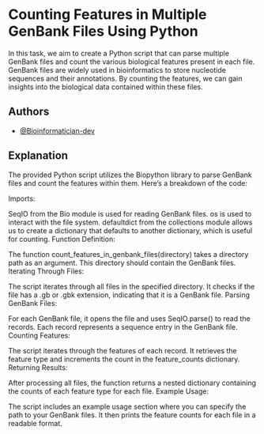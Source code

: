 
# Counting Features in Multiple GenBank Files Using Python

In this task, we aim to create a Python script that can parse multiple GenBank files and count the various biological features present in each file. GenBank files are widely used in bioinformatics to store nucleotide sequences and their annotations. By counting the features, we can gain insights into the biological data contained within these files.






## Authors

- [@Bioinformatician-dev](https://www.github.com/Bioinformatician-dev)


## Explanation


The provided Python script utilizes the Biopython library to parse GenBank files and count the features within them. Here’s a breakdown of the code:

Imports:

SeqIO from the Bio module is used for reading GenBank files.
os is used to interact with the file system.
defaultdict from the collections module allows us to create a dictionary that defaults to another dictionary, which is useful for counting.
Function Definition:

The function count_features_in_genbank_files(directory) takes a directory path as an argument. This directory should contain the GenBank files.
Iterating Through Files:

The script iterates through all files in the specified directory. It checks if the file has a .gb or .gbk extension, indicating that it is a GenBank file.
Parsing GenBank Files:

For each GenBank file, it opens the file and uses SeqIO.parse() to read the records. Each record represents a sequence entry in the GenBank file.
Counting Features:

The script iterates through the features of each record. It retrieves the feature type and increments the count in the feature_counts dictionary.
Returning Results:

After processing all files, the function returns a nested dictionary containing the counts of each feature type for each file.
Example Usage:

The script includes an example usage section where you can specify the path to your GenBank files. It then prints the feature counts for each file in a readable format.
